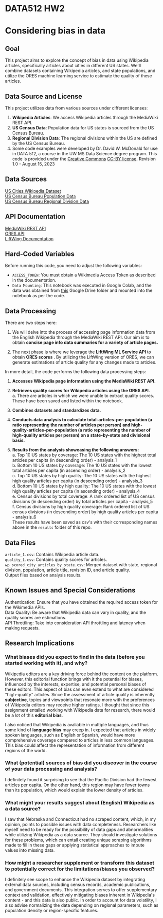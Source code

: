 # DATA512 HW2
# Considering bias in data

## Goal
This project aims to explore the concept of bias in data using Wikipedia articles, specifically articles about cities in different US states. We'll combine datasets containing Wikipedia articles, and state populations, and utilize the ORES machine learning service to estimate the quality of these articles.

## Data Source and License
This project utilizes data from various sources under different licenses:

1. **Wikipedia Articles**: We access Wikipedia articles through the MediaWiki REST API.
2. **US Census Data**: Population data for US states is sourced from the US Census Bureau.
3. **Regional Division Data**: The regional divisions within the US are defined by the US Census Bureau.
4. Some code examples were developed by Dr. David W. McDonald for use in DATA 512, a course in the UW MS Data Science degree program. This code is provided under the [Creative Commons](https://creativecommons.org) [CC-BY license](https://creativecommons.org/licenses/by/4.0/). Revision 1.0 - August 15, 2023   

## Data Sources
[US Cities Wikipedia Dataset](https://drive.google.com/drive/folders/1qzJcMILGuf_GjvfjwXizN5B8T9VUGhLv)  
[US Census Bureau Population Data](https://www.census.gov/data/tables/time-series/demo/popest/2020s-state-total.html)  
[US Census Bureau Regional Division Data](https://drive.google.com/drive/folders/1qzJcMILGuf_GjvfjwXizN5B8T9VUGhLv)  

## API Documentation
[MediaWiki REST API](https://www.mediawiki.org/wiki/API:Main_page)  
[ORES API](https://ores.wikimedia.org/docs)  
[LiftWing Documentation](https://wikitech.wikimedia.org/wiki/Machine_Learning/LiftWing/Usage)  

## Hard-Coded Variables  
Before running this code, you need to adjust the following variables:  
- `ACCESS_TOKEN`: You must obtain a Wikimedia Access Token as described in the documentation.  
- `Data Mounting`: This notebook was executed in Google Colab, and the data was obtained from [this](https://drive.google.com/drive/folders/1qzJcMILGuf_GjvfjwXizN5B8T9VUGhLv?usp=sharing) Google Drive folder and mounted into the notebook as per the code.

## Data Processing   
There are two steps here:  
1. We will delve into the process of accessing page information data from the English Wikipedia through the MediaWiki REST API. Our aim is to obtain **concise page info data summaries for a variety of article pages.**  

2. The next phase is where we leverage the **LiftWing ML Service API** to obtain **ORES scores** . By utilizing the LiftWing version of ORES, we can generate estimations of article quality for any changes made to articles.  
   
In more detail, the code performs the following data processing steps:  
1. **Accesses Wikipedia page information using the MediaWiki REST API.**  
   
3. **Retrieves quality scores for Wikipedia articles using the ORES API.**      
   a. There are articles in which we were unable to extract quality scores. These have been saved and listed within the notebook.
    
5. **Combines datasets and standardizes data.**   
   
7. **Conducts data analysis to calculate total-articles-per-population (a ratio representing the number of articles per person)  and high-quality-articles-per-population (a ratio representing the number of high-quality articles per person) on a state-by-state and divisional basis.**   
   
9. **Results from the analysis showcasing the following answers:**     
   a. Top 10 US states by coverage: The 10 US states with the highest total articles per capita (in descending order) - analysis_1  
   b. Bottom 10 US states by coverage: The 10 US states with the lowest total articles per capita (in ascending order) - analysis_2       
   c. Top 10 US states by high quality: The 10 US states with the highest high quality articles per capita (in descending order) - analysis_3       
   d. Bottom 10 US states by high quality: The 10 US states with the lowest high quality articles per capita (in ascending order) - analysis_4       
   e. Census divisions by total coverage: A rank ordered list of US census divisions (in descending order) by total articles per capita - analysis_5     
   f. Census divisions by high quality coverage: Rank ordered list of US census divisions (in descending order) by high quality articles per capita - analysis_6  
These results have been saved as csv's with their corresponding names above in the `results` folder of this repo.  


## Data Files  
`article_1.csv`: Contains Wikipedia article data.  
`quality_1.csv`: Contains quality scores for articles.  
`wp_scored_city_articles_by_state.csv`: Merged dataset with state, regional division, population, article title, revision ID, and article quality.  
Output files based on analysis results.  

## Known Issues and Special Considerations  
Authentication: Ensure that you have obtained the required access token for the Wikimedia APIs.  
Data Quality: Be aware that Wikipedia data can vary in quality, and the quality scores are estimations.  
API Throttling: Take into consideration API throttling and latency when making requests.  

## Research Implications   
### What biases did you expect to find in the data (before you started working with it), and why? 
Wikipedia editors are a key driving force behind the content on the platform. However, this editorial function brings with it the potential for biases, influenced by the interests, expertise, and potential personal biases of these editors. This aspect of bias can even extend to what are considered "high-quality" articles. Since the assessment of article quality is inherently **subjective**, topics and viewpoints that resonate more with the preferences of Wikipedia editors may receive higher ratings. I thought that since this assignment entailed working with Wikipedia data for research, there would be a lot of this **editorial bias**.   

I also noticed that Wikipedia is avaliable in multiple languages, and thus some kind of **language bias** may creep in. I expected that articles in widely spoken languages, such as English or Spanish, would have more comprehensive coverage compared to articles in less common languages. This bias could affect the representation of information from different regions of the world.

### What (potential) sources of bias did you discover in the course of your data processing and analysis?  
I definitely found it surprising to see that the Pacific Division had the fewest articles per capita. On the other hand, this region may have fewer towns than its population, which would explain the lower density of articles.

### What might your results suggest about (English) Wikipedia as a data source?  
I saw that Nebraska and Connecticut had no scraped content, which, in my opinion, points to possible issues with data completeness. Researchers like myself need to be ready for the possibility of data gaps and abnormalities while utilizing Wikipedia as a data source. They should investigate solutions for these problems, which can entail creating unique scraping algorithms made to fill in these gaps or applying statistical approaches to impute values into missing data.  

### How might a researcher supplement or transform this dataset to potentially correct for the limitations/biases you observed?  
I definitely see scope to enhance the Wikipedia dataset by integrating external data sources, including census records, academic publications, and government documents. This integration serves to offer supplementary context and validation, effectively mitigating biases inherent in Wikipedia's content - and this data is also public. In order to account for data volatility, I also advise normalizing the data depending on regional parameters, such as population density or region-specific features.


